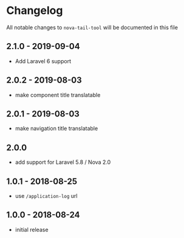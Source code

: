 # Changelog

All notable changes to `nova-tail-tool` will be documented in this file

## 2.1.0 - 2019-09-04

- Add Laravel 6 support

## 2.0.2 - 2019-08-03

- make component title translatable

## 2.0.1 - 2019-08-03

- make navigation title translatable

## 2.0.0

- add support for Laravel 5.8 / Nova 2.0

## 1.0.1 - 2018-08-25

- use `/application-log` url

## 1.0.0 - 2018-08-24

- initial release
